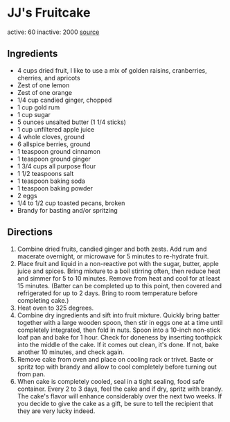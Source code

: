 # JJ's Fruitcake
active: 60
inactive: 2000
[source](https://github.com/jakobottar/recipes/blob/master/fruitcake.md)
## Ingredients
* 4 cups dried fruit, I like to use a mix of golden raisins, cranberries, cherries, and apricots
* Zest of one lemon
* Zest of one orange
* 1/4 cup candied ginger, chopped
* 1 cup gold rum
* 1 cup sugar
* 5 ounces unsalted butter (1 1/4 sticks)
* 1 cup unfiltered apple juice
* 4 whole cloves, ground
* 6 allspice berries, ground
* 1 teaspoon ground cinnamon
* 1 teaspoon ground ginger
* 1 3/4 cups all purpose flour
* 1 1/2 teaspoons salt
* 1 teaspoon baking soda
* 1 teaspoon baking powder
* 2 eggs
* 1/4 to 1/2 cup toasted pecans, broken
* Brandy for basting and/or spritzing
## Directions
1. Combine dried fruits, candied ginger and both zests. Add rum and macerate overnight, or microwave for 5 minutes to re-hydrate fruit.
2. Place fruit and liquid in a non-reactive pot with the sugar, butter, apple juice and spices. Bring mixture to a boil stirring often, then reduce heat and simmer for 5 to 10 minutes. Remove from heat and cool for at least 15 minutes. (Batter can be completed up to this point, then covered and refrigerated for up to 2 days. Bring to room temperature before completing cake.)
3. Heat oven to 325 degrees.
4. Combine dry ingredients and sift into fruit mixture. Quickly bring batter together with a large wooden spoon, then stir in eggs one at a time until completely integrated, then fold in nuts. Spoon into a 10-inch non-stick loaf pan and bake for 1 hour. Check for doneness by inserting toothpick into the middle of the cake. If it comes out clean, it's done. If not, bake another 10 minutes, and check again.
5. Remove cake from oven and place on cooling rack or trivet. Baste or spritz top with brandy and allow to cool completely before turning out from pan.
6. When cake is completely cooled, seal in a tight sealing, food safe container. Every 2 to 3 days, feel the cake and if dry, spritz with brandy. The cake's flavor will enhance considerably over the next two weeks. If you decide to give the cake as a gift, be sure to tell the recipient that they are very lucky indeed.
